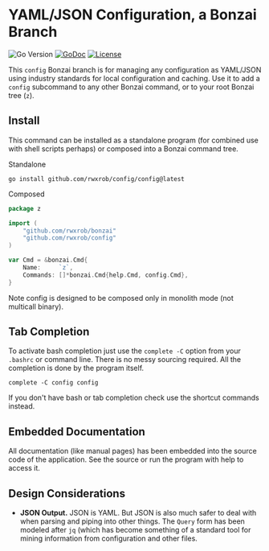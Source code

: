 # YAML/JSON Configuration, a Bonzai Branch

![Go
Version](https://img.shields.io/github/go-mod/go-version/rwxrob/config)
[![GoDoc](https://godoc.org/github.com/rwxrob/config?status.svg)](https://godoc.org/github.com/rwxrob/config)
[![License](https://img.shields.io/badge/license-Apache2-brightgreen.svg)](LICENSE)

This `config` Bonzai branch is for managing any configuration as
YAML/JSON using industry standards for local configuration and caching.
Use it to add a `config` subcommand to any other Bonzai command, or to
your root Bonzai tree (`z`).

## Install
This command can be installed as a standalone program (for combined use
with shell scripts perhaps) or composed into a Bonzai command tree.

Standalone

```
go install github.com/rwxrob/config/config@latest
```

Composed

```go
package z

import (
	"github.com/rwxrob/bonzai"
	"github.com/rwxrob/config"
)

var Cmd = &bonzai.Cmd{
	Name:     `z`,
	Commands: []*bonzai.Cmd{help.Cmd, config.Cmd},
}
```

Note config is designed to be composed only in monolith mode (not
multicall binary).

## Tab Completion

To activate bash completion just use the `complete -C` option from your
`.bashrc` or command line. There is no messy sourcing required. All the
completion is done by the program itself.

```
complete -C config config
```

If you don't have bash or tab completion check use the shortcut
commands instead.

## Embedded Documentation

All documentation (like manual pages) has been embedded into the source
code of the application. See the source or run the program with help to
access it.

## Design Considerations

* **JSON Output.** JSON is YAML. But JSON is also much safer to deal
  with when parsing and piping into other things. The `Query` form has
  been modeled after `jq` (which has become something of a standard tool
  for mining information from configuration and other files.
